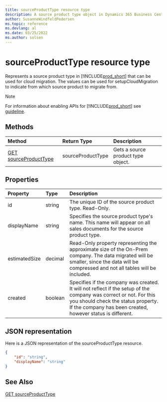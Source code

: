 ```yaml
---
title: sourceProductType resource type
description: A source product type object in Dynamics 365 Business Central.
author: SusanneWindfeldPedersen
ms.topic: reference
ms.devlang: al
ms.date: 03/25/2022
ms.author: solsen
---
```


# sourceProductType resource type

<!-- START>DO_NOT_EDIT -->
<!-- IMPORTANT:Do not edit any of the content between here and the END>DO_NOT_EDIT. -->
Represents a source product type in [!INCLUDE[prod_short](../../../includes/prod_short.md)] that can be used for cloud migration. The values can be used for setupCloudMigration to indicate from which source product to migrate from.

> [!NOTE]
> For information about enabling APIs for [!INCLUDE[prod_short](../../../includes/prod_short.md)] see [guideline](../../../api-reference/v2.0/endpoints-apis-for-dynamics.md).

## Methods

| Method | Return Type|Description |
|:--------------------|:-----------|:-------------------------|
|[GET sourceProductType](../api/dynamics_sourceproducttype_get.md)|sourceProductType|Gets a source product type object.|

## Properties

| Property           | Type   |Description     |
|:-------------------|:-------|:---------------|
|id|string|The unique ID of the source product type. Read-Only.|
|displayName|string|Specifies the source product type's name. This name will appear on all sales documents for the source product type.|
|estimatedSize|decimal|Read-Only property representing the approximate size of the On-Prem company. The data migrated will be smaller, since the data will be compressed and not all tables will be included.|
|created|boolean|Specifies if the company was created. It will not reflect if the setup of the company was correct or not. For this you should check the status property. If the company has been created, however status is different.|


## JSON representation

Here is a JSON representation of the sourceProductType resource.


```json
{
    "id": "string",
    "displayName": "string"
}
```
<!-- IMPORTANT: END>DO_NOT_EDIT -->


## See Also
[GET sourceProductType](../api/dynamics_sourceproducttype_get.md)
